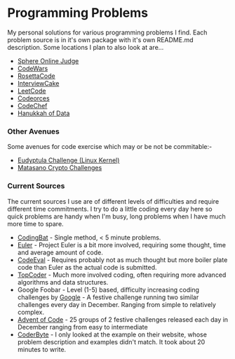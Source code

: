 # Programming Problems

My personal solutions for various programming problems I find.  Each problem source is in it's own package with it's own README.md description.  Some locations I plan to also look at are...

 - [Sphere Online Judge](http://www.spoj.com)
 - [CodeWars](http://www.codewars.com/?language=java)
 - [RosettaCode](http://rosettacode.org/wiki/Rosetta_Code)
 - [InterviewCake](https://www.interviewcake.com/question/stock-price)
 - [LeetCode](https://leetcode.com)
 - [Codeorces](http://codeforces.com/problemset)
 - [CodeChef](https://www.codechef.com/)
 - [Hanukkah of Data ](https://hanukkah.bluebird.sh/5784/)

### Other Avenues
 Some avenues for code exercise which may or be not be commitable:-
 
 - [Eudyptula Challenge (Linux Kernel)](http://eudyptula-challenge.org/)
 - [Matasano Crypto Challenges](http://www.matasano.com/articles/crypto-challenges/)

### Current Sources

 The current sources I use are of different levels of difficulties and require different time commitments.  I try to do a little coding every day here so quick problems are handy when I'm busy, long problems when I have much more time to spare.
 - [CodingBat](https://github.com/rossdrew/programmingproblems/tree/master/src/main/java/com/rox/prob/codingbat) - Single method, < 5 minute problems.
 - [Euler](https://github.com/rossdrew/programmingproblems/tree/master/src/main/java/com/rox/prob/euler) - Project Euler is a bit more involved, requiring some thought, time and average amount of code.
 - [CodeEval](https://github.com/rossdrew/programmingproblems/tree/master/src/main/java/com/rox/prob/codeeval) - Requires probably not as much thought but more boiler plate code than Euler as the actual code is submitted.
 - [TopCoder](https://github.com/rossdrew/programmingproblems/tree/master/src/main/java/com/rox/prob/topcoder) - Much more involved coding, often requiring more advanced algorithms and data structures.
 - Google Foobar - Level (1-5) based, difficulty increasing coding challenges by [Google](http://www.google.com/) - A festive challenge running two similar challenges every day in December.  Ranging from simple to relatively complex.
 - [Advent of Code](https://adventofcode.com) - 25 groups of 2 festive challenges released each day in December ranging from easy to intermediate
 - [CoderByte](http://coderbyte.com) - I only looked at the example on their website, whose problem description and examples didn't match.  It took about 20 minutes to write.
